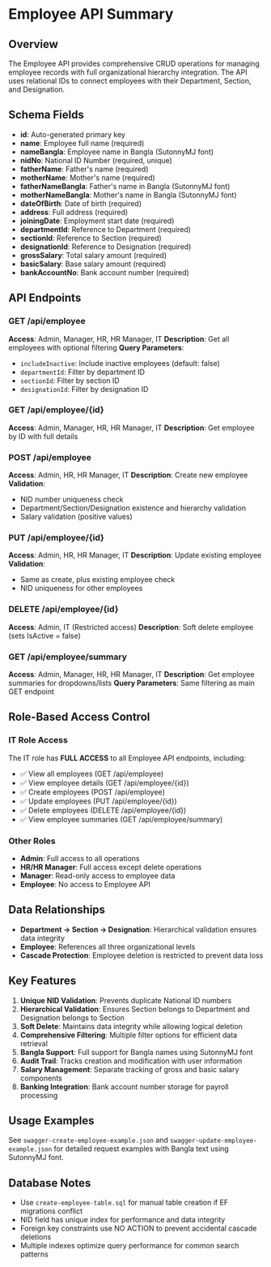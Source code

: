 # Employee API Summary

## Overview
The Employee API provides comprehensive CRUD operations for managing employee records with full organizational hierarchy integration. The API uses relational IDs to connect employees with their Department, Section, and Designation.

## Schema Fields
- **id**: Auto-generated primary key
- **name**: Employee full name (required)
- **nameBangla**: Employee name in Bangla (SutonnyMJ font)
- **nidNo**: National ID Number (required, unique)
- **fatherName**: Father's name (required)
- **motherName**: Mother's name (required)
- **fatherNameBangla**: Father's name in Bangla (SutonnyMJ font)
- **motherNameBangla**: Mother's name in Bangla (SutonnyMJ font)
- **dateOfBirth**: Date of birth (required)
- **address**: Full address (required)
- **joiningDate**: Employment start date (required)
- **departmentId**: Reference to Department (required)
- **sectionId**: Reference to Section (required)
- **designationId**: Reference to Designation (required)
- **grossSalary**: Total salary amount (required)
- **basicSalary**: Base salary amount (required)
- **bankAccountNo**: Bank account number (required)

## API Endpoints

### GET /api/employee
**Access**: Admin, Manager, HR, HR Manager, IT
**Description**: Get all employees with optional filtering
**Query Parameters**:
- `includeInactive`: Include inactive employees (default: false)
- `departmentId`: Filter by department ID
- `sectionId`: Filter by section ID
- `designationId`: Filter by designation ID

### GET /api/employee/{id}
**Access**: Admin, Manager, HR, HR Manager, IT
**Description**: Get employee by ID with full details

### POST /api/employee
**Access**: Admin, HR, HR Manager, IT
**Description**: Create new employee
**Validation**:
- NID number uniqueness check
- Department/Section/Designation existence and hierarchy validation
- Salary validation (positive values)

### PUT /api/employee/{id}
**Access**: Admin, HR, HR Manager, IT
**Description**: Update existing employee
**Validation**:
- Same as create, plus existing employee check
- NID uniqueness for other employees

### DELETE /api/employee/{id}
**Access**: Admin, IT (Restricted access)
**Description**: Soft delete employee (sets IsActive = false)

### GET /api/employee/summary
**Access**: Admin, Manager, HR, HR Manager, IT
**Description**: Get employee summaries for dropdowns/lists
**Query Parameters**: Same filtering as main GET endpoint

## Role-Based Access Control

### IT Role Access
The IT role has **FULL ACCESS** to all Employee API endpoints, including:
- ✅ View all employees (GET /api/employee)
- ✅ View employee details (GET /api/employee/{id})
- ✅ Create employees (POST /api/employee)
- ✅ Update employees (PUT /api/employee/{id})
- ✅ Delete employees (DELETE /api/employee/{id})
- ✅ View employee summaries (GET /api/employee/summary)

### Other Roles
- **Admin**: Full access to all operations
- **HR/HR Manager**: Full access except delete operations
- **Manager**: Read-only access to employee data
- **Employee**: No access to Employee API

## Data Relationships
- **Department → Section → Designation**: Hierarchical validation ensures data integrity
- **Employee**: References all three organizational levels
- **Cascade Protection**: Employee deletion is restricted to prevent data loss

## Key Features
1. **Unique NID Validation**: Prevents duplicate National ID numbers
2. **Hierarchical Validation**: Ensures Section belongs to Department and Designation belongs to Section
3. **Soft Delete**: Maintains data integrity while allowing logical deletion
4. **Comprehensive Filtering**: Multiple filter options for efficient data retrieval
5. **Bangla Support**: Full support for Bangla names using SutonnyMJ font
6. **Audit Trail**: Tracks creation and modification with user information
7. **Salary Management**: Separate tracking of gross and basic salary components
8. **Banking Integration**: Bank account number storage for payroll processing

## Usage Examples
See `swagger-create-employee-example.json` and `swagger-update-employee-example.json` for detailed request examples with Bangla text using SutonnyMJ font.

## Database Notes
- Use `create-employee-table.sql` for manual table creation if EF migrations conflict
- NID field has unique index for performance and data integrity
- Foreign key constraints use NO ACTION to prevent accidental cascade deletions
- Multiple indexes optimize query performance for common search patterns

